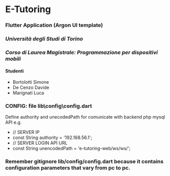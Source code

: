 # E-Tutoring 
### Flutter Application (Argon UI template)

### *Università degli Studi di Torino*

### *Corso di Laurea Magistrale: Programmazione per dispositivi mobili*

#### Studenti
+ Bortolotti Simone
+  De Cenzo Davide
+  Marignati Luca

### CONFIG: file lib\config\config.dart
Define authority and unecodedPath for comunicate with backend php mysql API
e.g. 
- // SERVER IP
- const String authority = '192.168.56.1';
- // SERVER LOGIN API URL
- const String unencodedPath = 'e-tutoring-web/ws/ws/';

### Remember gitignore lib/config/config.dart because it contains configuration parameters that vary from pc to pc.